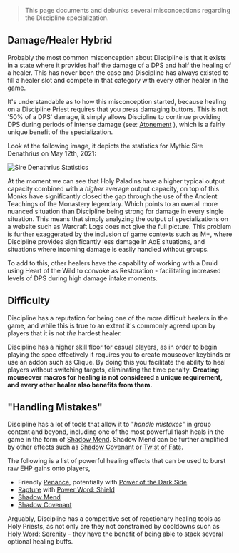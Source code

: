> This page documents and debunks several misconceptions regarding the Discipline specialization.

## Damage/Healer Hybrid

Probably the most common misconception about Discipline is that it exists in a state where it provides half the damage of a DPS and half the healing of a healer. This has never been the case and Discipline has always existed to fill a healer slot and compete in that category with every other healer in the game.

It's understandable as to how this misconception started, because healing on a Discipline Priest requires that you press damaging buttons. This is not '50% of a DPS' damage, it simply allows Discipline to continue providing DPS during periods of intense damage (see: [Atonement](discipline?id=atonement) ), which is a fairly unique benefit of the specialization.

Look at the following image, it depicts the statistics for Mythic Sire Denathrius on May 12th, 2021:

![Sire Denathrius Statistics](img/sire-logs.png)

At the moment we can see that Holy Paladins have a higher typical output capacity combined with a _higher_ average output capacity, on top of this Monks have significantly closed the gap through the use of the Ancient Teachings of the Monastery legendary. Which points to an overall more nuanced situation than Discipline being strong for damage in every single situation. This means that simply analyzing the output of specializations on a website such as Warcraft Logs does not give the full picture. This problem is further exaggerated by the inclusion of game contexts such as M+, where Discipline provides significantly less damage in AoE situations, and situations where incoming damage is easily handled without groups.

To add to this, other healers have the capability of working with a Druid using Heart of the Wild to convoke as Restoration - facilitating increased levels of DPS during high damage intake moments.

## Difficulty

Discipline has a reputation for being one of the more difficult healers in the game, and while this is true to an extent it's commonly agreed upon by players that it is not _the_ hardest healer.

Discipline has a higher skill floor for casual players, as in order to begin playing the spec effectively it requires you to create mouseover keybinds or use an addon such as Clique. By doing this you facilitate the ability to heal players without switching targets, eliminating the time penalty. **Creating mouseover macros for healing is not considered a unique requirement, and every other healer also benefits from them.**

## "Handling Mistakes"

Discipline has a lot of tools that allow it to "_handle mistakes_" in group content and beyond, including one of the most powerful flash heals in the game in the form of [Shadow Mend](https://www.wowhead.com/spell=186263/shadow-mend). Shadow Mend can be further amplified by other effects such as [Shadow Covenant](https://www.wowhead.com/spell=314867/shadow-covenant) or [Twist of Fate](https://www.wowhead.com/spell=265259/twist-of-fate).

The following is a list of powerful healing effects that can be used to burst raw EHP gains onto players,

- Friendly [Penance](https://www.wowhead.com/spell=47540), potentially with [Power of the Dark Side](https://www.wowhead.com/spell=198068)
- [Rapture](https://www.wowhead.com/spell=47536/) with [Power Word: Shield](https://www.wowhead.com/spell=17)
- [Shadow Mend](https://www.wowhead.com/spell=186263/)
- [Shadow Covenant](https://www.wowhead.com/spell=314867/shadow-covenant)

Arguably, Discipline has a competitive set of reactionary healing tools as Holy Priests, as not only are they not constrained by cooldowns such as [Holy Word: Serenity](https://www.wowhead.com/spell=2050) - they have the benefit of being able to stack several optional healing buffs. 
